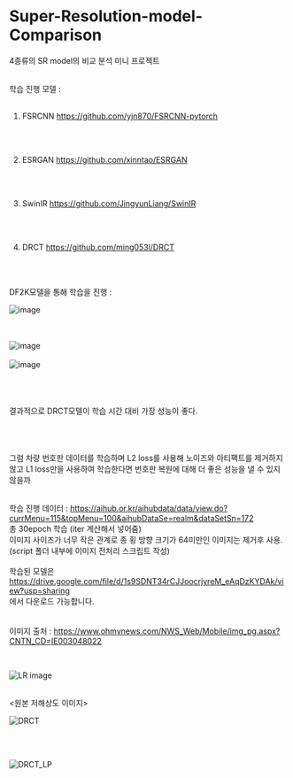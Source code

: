 # Super-Resolution-model-Comparison
4종류의 SR model의 비교 분석 미니 프로젝트

<br/>
학습 진행 모델 : 
<br/>
<br/>

1. FSRCNN
https://github.com/yjn870/FSRCNN-pytorch

<br/>
<br/>

2. ESRGAN
https://github.com/xinntao/ESRGAN

<br/>
<br/>

3. SwinIR
https://github.com/JingyunLiang/SwinIR

<br/>
<br/>

4. DRCT
https://github.com/ming053l/DRCT

<br/>
<br/>

DF2K모델을 통해 학습을 진행 : 
<br/>

![image](https://github.com/user-attachments/assets/0ae41a7b-3d2d-41a4-899c-32c4c4aca287)



<br/><br/>
![image](https://github.com/user-attachments/assets/0986fd23-940a-417e-a282-f5bca1a5c860)
<br/><br/>
![image](https://github.com/user-attachments/assets/675729b9-870f-445d-8c1f-324bf1d2f416)

<br/><br/><br/>
결과적으로 DRCT모델이 학습 시간 대비 가장 성능이 좋다.

<br/><br/><br/>
그럼 차량 번호판 데이터를 학습하며 L2 loss를 사용해 노이즈와 아티팩트를 제거하지 않고
L1 loss만을 사용하여 학습한다면 번호판 복원에 대해 더 좋은 성능을 낼 수 있지 않을까
<br/><br/>

학습 진행 데이터 : 
https://aihub.or.kr/aihubdata/data/view.do?currMenu=115&topMenu=100&aihubDataSe=realm&dataSetSn=172
<br/>
총 30epoch 학습 (iter 계산해서 넣어줌)
<br/>
이미지 사이즈가 너무 작은 관계로 종 횡 방향 크기가 64미만인 이미지는 제거후 사용. 
<br/>
(script 폴더 내부에 이미지 전처리 스크립트 작성)
<br/>
<br/>
학습된 모델은 <br/>
https://drive.google.com/file/d/1s9SDNT34rCJJoocrjyreM_eAqDzKYDAk/view?usp=sharing
<br/>에서 다운로드 가능합니다.
<br/>
<br/>
<br/>
이미지 출처 : https://www.ohmynews.com/NWS_Web/Mobile/img_pg.aspx?CNTN_CD=IE003048022


<br/>

![LR image](https://github.com/user-attachments/assets/85c1aaa6-ff30-40a0-8836-15239e914587)

<br/>
<원본 저해상도 이미지>

<br/>

![DRCT](https://github.com/user-attachments/assets/e66ca762-aee3-4369-82ff-11268f8134fe)

<br/>
<DRCT로 복원한 이미지>

<br/>

![DRCT_LP](https://github.com/user-attachments/assets/242da43f-0f03-41f8-b33f-d8ed04757e90)

<br/>
<DRCT_LP로 복원한 이미지>
